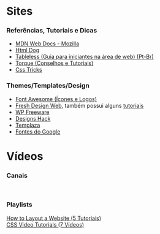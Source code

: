 # Sites

### Referências, Tutoriais e Dicas

* [MDN Web Docs - Mozilla](https://developer.mozilla.org/)
* [Html Dog](http://www.htmldog.com/)
* [Tableless (Guia para iniciantes na área de web) (Pt-Br)](http://tableless.github.io/iniciantes/)
* [Torque (Conselhos e Tutoriais)](https://torquemag.io/)
* [Css Tricks](https://css-tricks.com/)

### Themes/Templates/Design

* [Font Awesome (Ícones e Logos)](https://fontawesome.com/)
* [Fresh Design Web](https://freshdesignweb.com/), também possui alguns [tutoriais](https://freshdesignweb.com/category/tutorials/)
* [WP Freeware](https://www.wpfreeware.com/)
* [Designs Hack](https://designshack.net/)
* [Templaza](https://www.templaza.com/blog/)
* [Fontes do Google](https://fonts.google.com/)

# Vídeos

### Canais
[]()<br>
[]()
### Playlists
[How to Layout a Website (5 Tutoriais)](https://www.youtube.com/watch?v=Ghnrxgk-jCc&list=PLGLfVvz_LVvT59FVZJeJtVUr3h7PluW6Q&index=1)<br>
[CSS Video Tutorials (7 Vídeos)](https://www.youtube.com/watch?v=I-rTKuEhrCM&index=1&list=PL07454EA7FF8D28AB)
